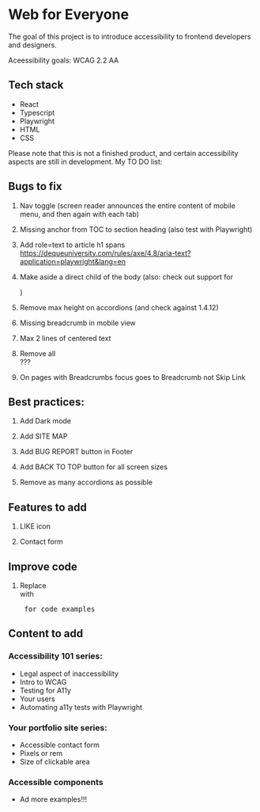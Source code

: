 # Web for Everyone

The goal of this project is to introduce accessibility to frontend developers and designers.

Aceessibility goals: WCAG 2.2 AA

## Tech stack
- React
- Typescript
- Playwright
- HTML
- CSS

Please note that this is not a finished product, and certain accessibility aspects are still in development.
My TO DO list:

## Bugs to fix

1. Nav toggle (screen reader announces the entire content of mobile menu, and then again with each tab)

2. Missing anchor from TOC to section heading (also test with Playwright)

3. Add role=text to article h1 spans
   https://dequeuniversity.com/rules/axe/4.8/aria-text?application=playwright&lang=en

4. Make aside a direct child of the body (also: check out support for <aside>)

5. Remove max height on accordions (and check against 1.4.12)

6. Missing breadcrumb in mobile view

7. Max 2 lines of centered text

8. Remove all <br>???

9. On pages with Breadcrumbs focus goes to Breadcrumb not Skip Link



## Best practices:

1. Add Dark mode

2. Add SITE MAP

3. Add BUG REPORT button in Footer

4. Add BACK TO TOP button for all screen sizes

5. Remove as many accordions as possible


## Features to add

1. LIKE icon

2. Contact form


## Improve code

1. Replace <div> with <pre> for code examples


## Content to add

### Accessibility 101 series:

- Legal aspect of inaccessibility
- Intro to WCAG
- Testing for A11y
- Your users
- Automating a11y tests with Playwright

### Your portfolio site series:

- Accessible contact form
- Pixels or rem
- Size of clickable area

### Accessible components

- Ad more examples!!!
